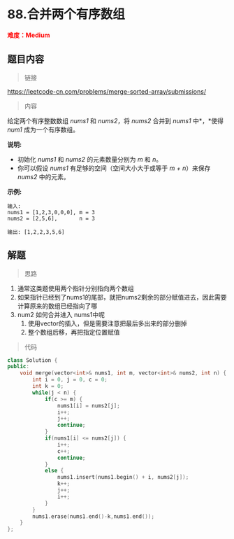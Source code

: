 # 88.合并两个有序数组

<font color=red>**难度：Medium**</font>

## 题目内容

> 链接

https://leetcode-cn.com/problems/merge-sorted-array/submissions/

> 内容

给定两个有序整数数组 *nums1* 和 *nums2*，将 *nums2* 合并到 *nums1* 中*，*使得 *num1* 成为一个有序数组。

**说明:**

- 初始化 *nums1* 和 *nums2* 的元素数量分别为 *m* 和 *n*。
- 你可以假设 *nums1* 有足够的空间（空间大小大于或等于 *m + n*）来保存 *nums2* 中的元素。

**示例:**

```
输入:
nums1 = [1,2,3,0,0,0], m = 3
nums2 = [2,5,6],       n = 3

输出: [1,2,2,3,5,6]
```

## 解题

> 思路

1. 通常这类题使用两个指针分别指向两个数组
2. 如果指针已经到了nums1的尾部，就把nums2剩余的部分赋值进去，因此需要计算原来的数组已经指向了哪
3. num2 如何合并进入 nums1中呢
   1. 使用vector的插入，但是需要注意把最后多出来的部分删掉
   2. 整个数组后移，再把指定位置赋值

> 代码

```c++
class Solution {
public:
    void merge(vector<int>& nums1, int m, vector<int>& nums2, int n) {
        int i = 0, j = 0, c = 0;
        int k = 0;
        while(j < n) {
            if(c >= m) {
                nums1[i] = nums2[j];
                i++;
                j++;
                continue;
            }
            if(nums1[i] <= nums2[j]) {
                i++;
                c++;
                continue;
            }
            else {
                nums1.insert(nums1.begin() + i, nums2[j]);
                k++;
                j++;
                i++;
            }
        }
        nums1.erase(nums1.end()-k,nums1.end());
    }
};
```

